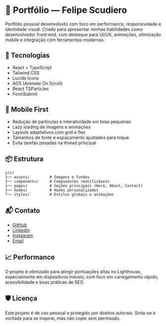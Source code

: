 # 🚀 Portfólio — Felipe Scudiero

Portfólio pessoal desenvolvido com foco em performance, responsividade e identidade visual. Criado para apresentar minhas habilidades como desenvolvedor front-end, com destaque para UI/UX, animações, otimização mobile e integração com ferramentas modernas.

## 🧪 Tecnologias

- React + TypeScript  
- Tailwind CSS  
- Lucide Icons  
- AOS (Animate On Scroll)  
- React TSParticles  
- FormSubmit  

## 📱 Mobile First

- Redução de partículas e interatividade em telas pequenas  
- Lazy loading de imagens e animações  
- Layouts adaptativos com grid e flex  
- Tamanhos de fonte e espaçamento ajustados para toque  
- Evita tarefas pesadas na thread principal
  

## 📦 Estrutura

```plaintext
src/
├── assets/         # Imagens e fundos
├── components/     # Componentes reutilizáveis
├── pages/          # Seções principais (Hero, About, Contact)
├── hooks/          # Hooks personalizados
└── styles/         # Estilos globais e animações
``` 

## 📬 Contato

- [GitHub](https://github.com/fehscudiero)  
- [LinkedIn](https://www.linkedin.com/in/felipe-scudiero-5513261b3/)  
- [Instagram](https://www.instagram.com/scudiero.js/)  
- [Email](mailto:scudiero.dev@yahoo.com)  

## 📈 Performance

O projeto é otimizado para atingir pontuações altas no Lighthouse, especialmente em dispositivos móveis, com foco em carregamento rápido, acessibilidade e boas práticas de SEO.

## 🛡️ Licença

Este projeto é de uso pessoal e protegido por direitos autorais. Sinta-se à vontade para se inspirar, mas não copie sem permissão.
